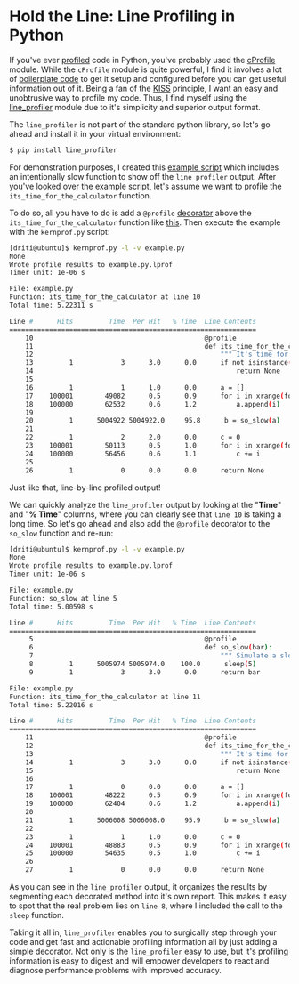 # Hold the Line: Line Profiling in Python

If you've ever [profiled][2] code in Python, you've probably used the
[cProfile][1] module. While the `cProfile` module is quite powerful, I find it
involves a lot of [boilerplate code][4] to get it setup and configured before
you can get useful information out of it. Being a fan of the [KISS][5]
principle, I want an easy and unobtrusive way to profile my code. Thus, I find
myself using the [line_profiler][3] module due to it's simplicity and superior
output format.

The `line_profiler` is not part of the standard python library, so let's go
ahead and install it in your virtual environment:

```bash
$ pip install line_profiler
```

For demonstration purposes, I created this [example script][6] which includes
an intentionally slow function to show off the `line_profiler` output. After
you've looked over the example script, let's assume we want to profile the
`its_time_for_the_calculator` function.

To do so, all you have to do is add a `@profile` [decorator][8] above the
`its_time_for_the_calculator` function like [this][7]. Then execute the example
with the `kernprof.py` script:


```bash
[driti@ubuntu]$ kernprof.py -l -v example.py
None
Wrote profile results to example.py.lprof
Timer unit: 1e-06 s

File: example.py
Function: its_time_for_the_calculator at line 10
Total time: 5.22311 s

Line #      Hits         Time  Per Hit   % Time  Line Contents
==============================================================
    10                                           @profile
    11                                           def its_time_for_the_calculator(foo):
    12                                               """ It's time for the calculator. """
    13         1            3      3.0      0.0      if not isinstance(foo, int):
    14                                                   return None
    15
    16         1            1      1.0      0.0      a = []
    17    100001        49082      0.5      0.9      for i in xrange(foo):
    18    100000        62532      0.6      1.2          a.append(i)
    19
    20         1      5004922 5004922.0     95.8      b = so_slow(a)
    21
    22         1            2      2.0      0.0      c = 0
    23    100001        50113      0.5      1.0      for i in xrange(foo):
    24    100000        56456      0.6      1.1          c += i
    25
    26         1            0      0.0      0.0      return None
```

Just like that, line-by-line profiled output!

We can quickly analyze the `line_profiler` output by looking at the "**Time**"
and "**% Time**" columns, where you can clearly see that `line 10` is taking a
long time. So let's go ahead and also add the `@profile` decorator to the
`so_slow` function and re-run:

```bash
[driti@ubuntu]$ kernprof.py -l -v example.py
None
Wrote profile results to example.py.lprof
Timer unit: 1e-06 s

File: example.py
Function: so_slow at line 5
Total time: 5.00598 s

Line #      Hits         Time  Per Hit   % Time  Line Contents
==============================================================
     5                                           @profile
     6                                           def so_slow(bar):
     7                                               """ Simulate a slow function. """
     8         1      5005974 5005974.0    100.0      sleep(5)
     9         1            3      3.0      0.0      return bar

File: example.py
Function: its_time_for_the_calculator at line 11
Total time: 5.22016 s

Line #      Hits         Time  Per Hit   % Time  Line Contents
==============================================================
    11                                           @profile
    12                                           def its_time_for_the_calculator(foo):
    13                                               """ It's time for the calculator. """
    14         1            3      3.0      0.0      if not isinstance(foo, int):
    15                                                   return None
    16
    17         1            0      0.0      0.0      a = []
    18    100001        48222      0.5      0.9      for i in xrange(foo):
    19    100000        62404      0.6      1.2          a.append(i)
    20
    21         1      5006008 5006008.0     95.9      b = so_slow(a)
    22
    23         1            1      1.0      0.0      c = 0
    24    100001        48883      0.5      0.9      for i in xrange(foo):
    25    100000        54635      0.5      1.0          c += i
    26
    27         1            0      0.0      0.0      return None
```

As you can see in the `line_profiler` output, it organizes the results
by segmenting each decorated method into it's own report. This makes it easy
to spot that the real problem lies on `line 8`, where I included the call to
the `sleep` function.

Taking it all in, `line_profiler` enables you to surgically step through your
code and get fast and actionable profiling information all by just adding
a simple decorator. Not only is the `line_profiler` easy to use, but it's
profiling information is easy to digest and will empower developers to
react and diagnose performance problems with improved accuracy.

[1]: http://docs.python.org/2/library/profile.html#module-cProfile
[2]: http://en.wikipedia.org/wiki/Profiling_(computer_programming)
[3]: http://pythonhosted.org/line_profiler/
[4]: http://docs.python.org/2/library/profile.html#profile.Profile
[5]: http://en.wikipedia.org/wiki/KISS_principle
[6]: https://gist.github.com/danriti
[7]: https://gist.github.com/danriti
[8]: https://wiki.python.org/moin/PythonDecorators#What_is_a_Decorator
